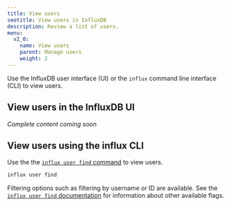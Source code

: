 ```yaml
---
title: View users
seotitle: View users in InfluxDB
description: Review a list of users.
menu:
  v2_0:
    name: View users
    parent: Manage users
    weight: 2
---
```


Use the InfluxDB user interface (UI) or the `influx` command line interface (CLI)
to view users.

## View users in the InfluxDB UI

_Complete content coming soon_

## View users using the influx CLI

Use the the [`influx user find` command](/v2.0/reference/cli/influx/user/find)
to view users.

```sh
influx user find
```

Filtering options such as filtering by username or ID are available.
See the [`influx user find` documentation](/v2.0/reference/cli/influx/user/find)
for information about other available flags.
